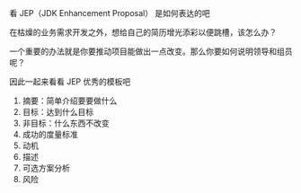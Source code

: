 看 JEP（JDK Enhancement Proposal） 是如何表达的吧

在枯燥的业务需求开发之外，想给自己的简历增光添彩以便跳槽，该怎么办？

一个重要的办法就是你要推动项目能做出一点改变。那么你要如何说明领导和组员呢？

因此一起来看看 JEP 优秀的模板吧
1. 摘要：简单介绍要要做什么
2. 目标：达到什么目标
3. 非目标：什么东西不改变
4. 成功的度量标准
5. 动机
6. 描述
7. 可选方案分析
8. 风险